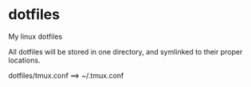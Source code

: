 dotfiles
========

My linux dotfiles

All dotfiles will be stored in one directory, and symlinked to their proper locations.

dotfiles/tmux.conf       ==>         ~/.tmux.conf

